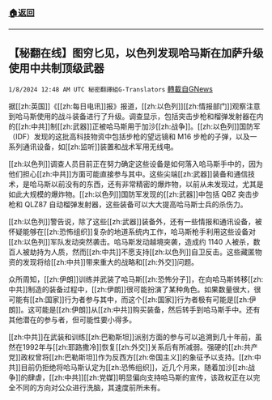 ###  [:house:返回](README.md)
---


## 【秘翻在线】图穷匕见，以色列发现哈马斯在加萨升级使用中共制顶级武器
`1/8/2024 12:48 AM UTC 秘密翻譯組G-Translators` [轉載自GNews](https://gnews.org/articles/2194834)

据[[zh:英国]]《[[zh:每日电讯]]报》报道，[[zh:以色列]][[zh:情报部门]]观察注意到哈马斯使用的战斗装备进行了升级。调查显示，包括突击步枪和榴弹发射器在内的[[zh:中共]]制[[zh:武器]]正被哈马斯用于加沙[[zh:战争]]。[[zh:以色列]]国防军（IDF）发现的这批高科技物资中包括步枪的望远镜和 M16 步枪的子弹，以及一系列通讯设备，如[[zh:监听]]装置和战术军用无线电。

[[zh:以色列]]调查人员目前正在努力确定这些设备是如何落入哈马斯手中的，因为他们担心[[zh:中共]]方面可能直接参与其中。这些尖端[[zh:武器]]装备和通信技术，是哈马斯以前没有的东西，还有非常精密的爆炸物，以前从未发现过，尤其是如此大规模的爆炸物。[[zh:以色列]]国防军发现的[[zh:武器]]中包括 QBZ 突击步枪和 QLZ87 自动榴弹发射器，这些装备可以大大提高哈马斯士兵的杀伤力。

[[zh:以色列]]警告说，除了这些[[zh:武器]]装备外，还有一些情报和通讯设备，被怀疑能够在[[zh:恐怖组织]]复杂的地道系统内工作，哈马斯枪手利用这些设备对[[zh:以色列]]军队发动突然袭击。哈马斯发动越境突袭，造成约 1140 人被杀，数百人被劫持为人质，然而[[zh:中共]]不愿支持[[zh:以色列]]自卫反击。这些藏匿物资的发现将给[[zh:中共]]带来重大的战略和[[zh:外交]]问题。

众所周知，[[zh:伊朗]]训练并武装了哈马斯[[zh:恐怖分子]]，在向哈马斯转移[[zh:中共]]制造的装备过程中，[[zh:伊朗]]很可能扮演了某种角色。如果数量很大，很可能有[[zh:国家]]行为者参与其中，而这个[[zh:国家]]行为者极有可能是[[zh:伊朗]]。这可能是[[zh:伊朗]]从[[zh:中共]]购买装备，然后转手到哈马斯手中。还有其他潜在的参与者，但可能性要小得多。

[[zh:中共]]在武装和训练[[zh:巴勒斯坦]]派别方面的参与可以追溯到几十年前，虽然在1992年与[[zh:耶路撒冷]]恢复[[zh:外交]]关系后有所减弱。强硬的[[zh:共产党]]政权曾将[[zh:巴勒斯坦]]作为反西方[[zh:帝国主义]]的象征予以支持。[[zh:中共]]目前仍拒绝将哈马斯认定为[[zh:恐怖组织]]，近几个月来，随着加沙[[zh:战争]]的肆虐，[[zh:中共]][[zh:党媒]]明显偏向支持哈马斯的宣传，该政权正在以完全不同的方向对公众进行洗脑，其速度前所未有。
